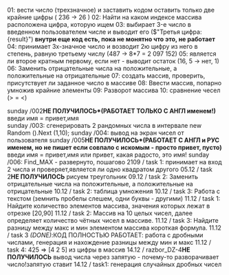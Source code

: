 ﻿01:  вести число (трехзначное) и заставить кодом оставить только две крайние цифры ( 236 -> 26 )
02:  Найти на каком индексе массива расположена цифра, которую ищем
03:  выбирает 3-e число в введенном пользователем числе и выводит его  ($"Третья цифра: {result}") **внутри еще код есть, пока не монятно что это, не работает**
04:  принимает 3х-значное число и возводит 2ю цифру из него в степень, равную третьему числу (487 -> 8*7 = 2 097 152)
05:  является ли второе кратным первому, если нет - выводит остаток (16, 5 -> нет, 1)
06:  Заменить отрицательные числа на положительные, а положительные на отрицательные
07:  создать массив, проверить, присутствует ли заданное число в массиве
08:  Ввести массив, попарно умножив крайние элементы 
09:  Разворот массива
10:  сравнение чесел (> = <)




sunday /002**НЕ ПОЛУЧИЛОСЬ*(РАБОТАЕТ ТОЛЬКО С АНГЛ именем!)**   введи имя = привет,имя  
sunday /003: сгенерировать 2 рандомных числа в интервале new Random ().Next (1,10);
sunday /004: вывод на экран чисел от пользователя
sunday /005**НЕ ПОЛУЧИЛОСЬ*(РАБОТАЕТ С АНГЛ и РУС именем, но не пишет если совпало с искомым - просто привет, пусто)** введи имя = привет,имя или привет, какая радосто, это имя! 
sunday /006: Find_MAX - развернуто, пошагово
2109 / task 1: принимает на вход 2 числа и проверяет,является ли одно квадратом другого
05.12 / task 2**НЕ ПОЛУЧИЛОСЬ** рисуем треугольник
09.12 / task 2: Заменить отрицательные числа на положительные, а положительные на отрицательные
10.12 / task 2: таблица умножения
10.12 / task 3: Работа с текстом (земнить пробелы слешем, одни буквы - другими)
11.12 / task 1: Найдите количество элементов массива, значения которых лежат в отрезке [20,90]
11.12 / task 2: Массив на 10 целых чисел, далее определяет количество чётных чисел в массиве.
11.12 / task 3: Найдите разницу между макс и мин элементом массива короткая формула. 
11.12 / task 3 _(DONE)_:КОД ПОЛНОСТЬЮ РАБОТАЕТ: работа с дробными числами, генерация и нахождение разницы между мин и макс
11.12 / task 4: 425 => [4 2 5] из цифры в массив
14.12 / razbor_DZ-4**НЕ ПОЛУЧИЛОСЬ** вывод числа через запятую - почему-то разворачивает число!запятую ставит
14.12 / task1: генерация случайных дробных чисел